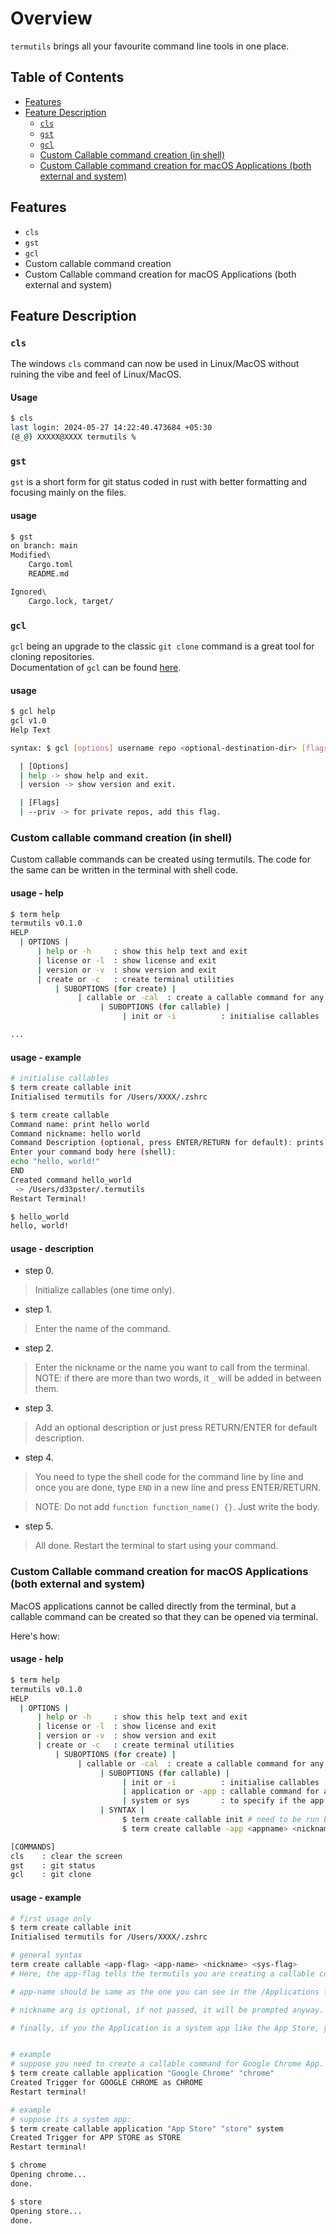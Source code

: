# Overview

`termutils` brings all your favourite command line tools in one place.

## Table of Contents

- [Features](#features)
- [Feature Description](#feature-description)
  - [`cls`](#cls)
  - [`gst`](#gst)
  - [`gcl`](#gcl)
  - [Custom Callable command creation (in shell)](#custom-callable-command-creation-in-shell)
  - [Custom Callable command creation for macOS Applications (both external and system)](#custom-callable-command-creation-for-macos-applications-both-external-and-system)

## Features

- `cls`
- `gst`
- `gcl`
- Custom callable command creation
- Custom Callable command creation for macOS Applications (both external and system)

## Feature Description

### `cls`

The windows `cls` command can now be used in Linux/MacOS without ruining the vibe and feel of Linux/MacOS.

#### Usage

```bash
$ cls
last login: 2024-05-27 14:22:40.473684 +05:30
(@_@) XXXXX@XXXX termutils % 
```

### `gst`

`gst` is a short form for git status coded in rust with better formatting and focusing mainly on the files.

#### usage

```bash
$ gst
on branch: main
Modified\
    Cargo.toml
    README.md

Ignored\
    Cargo.lock, target/
```

### `gcl`

`gcl` being an upgrade to the classic `git clone` command is a great tool for cloning repositories.  
Documentation of `gcl` can be found [here](https://github.com/d33pster/gcl).

#### usage

```bash
$ gcl help
gcl v1.0
Help Text

syntax: $ gcl [options] username repo <optional-destination-dir> [flags]

  | [Options]
  | help -> show help and exit.
  | version -> show version and exit.

  | [Flags]
  | --priv -> for private repos, add this flag.
```

### Custom callable command creation (in shell)

Custom callable commands can be created using termutils. The code for the same can be written in the terminal with shell code.

#### usage - help

```bash
$ term help
termutils v0.1.0
HELP
  | OPTIONS |
      | help or -h     : show this help text and exit
      | license or -l  : show license and exit
      | version or -v  : show version and exit
      | create or -c   : create terminal utilities
          | SUBOPTIONS (for create) |
               | callable or -cal  : create a callable command for any application
                    | SUBOPTIONS (for callable) |
                         | init or -i          : initialise callables

...
```

#### usage - example

```bash
# initialise callables
$ term create callable init
Initialised termutils for /Users/XXXX/.zshrc
```

```bash
$ term create callable
Command name: print hello world
Command nickname: hello world
Command Description (optional, press ENTER/RETURN for default): prints hello world in the terminal
Enter your command body here (shell):
echo "hello, world!"
END
Created command hello_world
 -> /Users/d33pster/.termutils
Restart Terminal!
```

```bash
$ hello_world
hello, world!
```

#### usage - description

- step 0.

> Initialize callables (one time only).

- step 1.

> Enter the name of the command.

- step 2.

> Enter the nickname or the name you want to call from the terminal. NOTE: if there are more than two words, it `_` will be added in between them.

- step 3.

> Add an optional description or just press RETURN/ENTER for default description.

- step 4.

> You need to type the shell code for the command line by line and once you are done, type `END` in a new line and press ENTER/RETURN.

> NOTE: Do not add `function function_name() {}`. Just write the body.

- step 5.

> All done. Restart the terminal to start using your command.

### Custom Callable command creation for macOS Applications (both external and system)

MacOS applications cannot be called directly from the terminal, but a callable command can be created so that they can be opened via terminal.

Here's how:

#### usage - help

```bash
$ term help
termutils v0.1.0
HELP
  | OPTIONS |
      | help or -h     : show this help text and exit
      | license or -l  : show license and exit
      | version or -v  : show version and exit
      | create or -c   : create terminal utilities
          | SUBOPTIONS (for create) |
               | callable or -cal  : create a callable command for any application
                    | SUBOPTIONS (for callable) |
                         | init or -i          : initialise callables
                         | application or -app : callable command for an application
                         | system or sys       : to specify if the app is a system app.
                    | SYNTAX |
                         $ term create callable init # need to be run before callables can be created.
                         $ term create callable -app <appname> <nickname> <optional-system-flag>

[COMMANDS]
cls    : clear the screen
gst    : git status
gcl    : git clone
```

#### usage - example

```bash
# first usage only
$ term create callable init
Initialised termutils for /Users/XXXX/.zshrc
```

```bash
# general syntax
term create callable <app-flag> <app-name> <nickname> <sys-flag>
# Here, the app-flag tells the termutils you are creating a callable command for an Application.

# app-name should be same as the one you can see in the /Applications folder.

# nickname arg is optional, if not passed, it will be prompted anyway. This nickname will be the command that you can call in the terminal. NOTE: if more than one word is there `_` will be added in place of a white space.

# finally, if you the Application is a system app like the App Store, you need to add a sys-flag. else no need.


# example
# suppose you need to create a callable command for Google Chrome App.
$ term create callable application "Google Chrome" "chrome"
Created Trigger for GOOGLE CHROME as CHROME
Restart terminal!

# example
# suppose its a system app:
$ term create callable application "App Store" "store" system
Created Trigger for APP STORE as STORE
Restart terminal!
```

```bash
$ chrome
Opening chrome...
done.
```

```bash
$ store
Opening store...
done.
```